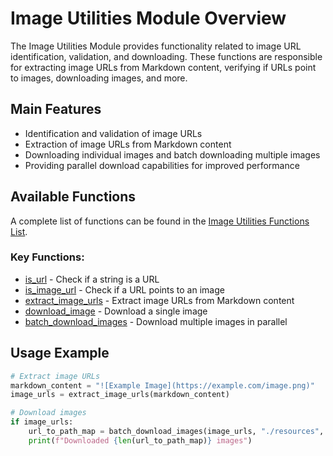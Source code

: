 # Image Utilities Module Overview

The Image Utilities Module provides functionality related to image URL identification, validation, and downloading. These functions are responsible for extracting image URLs from Markdown content, verifying if URLs point to images, downloading images, and more.

## Main Features

- Identification and validation of image URLs
- Extraction of image URLs from Markdown content
- Downloading individual images and batch downloading multiple images
- Providing parallel download capabilities for improved performance

## Available Functions

A complete list of functions can be found in the [Image Utilities Functions List](./list.md).

### Key Functions:

- [is_url](./is-url.md) - Check if a string is a URL
- [is_image_url](./is-image-url.md) - Check if a URL points to an image
- [extract_image_urls](./extract-image-urls.md) - Extract image URLs from Markdown content
- [download_image](./download-image.md) - Download a single image
- [batch_download_images](./batch-download-images.md) - Download multiple images in parallel

## Usage Example

```python
# Extract image URLs
markdown_content = "![Example Image](https://example.com/image.png)"
image_urls = extract_image_urls(markdown_content)

# Download images
if image_urls:
    url_to_path_map = batch_download_images(image_urls, "./resources", max_workers=5)
    print(f"Downloaded {len(url_to_path_map)} images")
``` 
